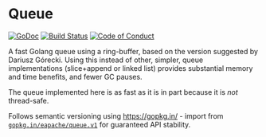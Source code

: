 Queue
=====

[![GoDoc](https://godoc.org/github.com/eapache/queue?status.png)](https://godoc.org/github.com/eapache/queue)
[![Build Status](https://travis-ci.org/eapache/queue.svg)](https://travis-ci.org/eapache/queue)
[![Code of Conduct](https://img.shields.io/badge/code%20of%20conduct-active-blue.svg)](https://eapache.github.io/conduct.html)

A fast Golang queue using a ring-buffer, based on the version suggested by Dariusz Górecki.
Using this instead of other, simpler, queue implementations (slice+append or linked list) provides
substantial memory and time benefits, and fewer GC pauses.

The queue implemented here is as fast as it is in part because it is *not* thread-safe.

Follows semantic versioning using https://gopkg.in/ - import from
[`gopkg.in/eapache/queue.v1`](https://gopkg.in/eapache/queue.v1)
for guaranteed API stability.
